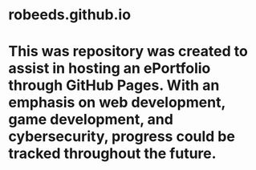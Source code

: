 # robeeds.github.io
# This was repository was created to assist in hosting an ePortfolio through GitHub Pages. With an emphasis on web development, game development, and cybersecurity, progress could be tracked throughout the future. 
